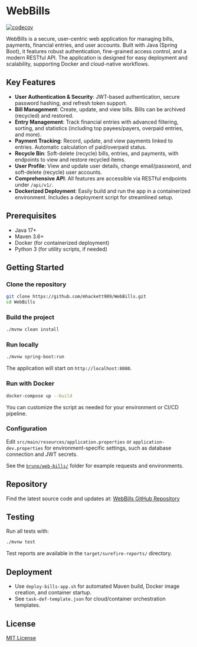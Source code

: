 # WebBills

[![codecov](https://codecov.io/gh/mhackett909/WebBills/branch/main/graph/badge.svg)](https://codecov.io/gh/mhackett909/WebBills)

WebBills is a secure, user-centric web application for managing bills, payments, financial entries, and user accounts. Built with Java (Spring Boot), it features robust authentication, fine-grained access control, and a modern RESTful API. The application is designed for easy deployment and scalability, supporting Docker and cloud-native workflows.

## Key Features

- **User Authentication & Security**: JWT-based authentication, secure password hashing, and refresh token support.
- **Bill Management**: Create, update, and view bills. Bills can be archived (recycled) and restored.
- **Entry Management**: Track financial entries with advanced filtering, sorting, and statistics (including top payees/payers, overpaid entries, and more).
- **Payment Tracking**: Record, update, and view payments linked to entries. Automatic calculation of paid/overpaid status.
- **Recycle Bin**: Soft-delete (recycle) bills, entries, and payments, with endpoints to view and restore recycled items.
- **User Profile**: View and update user details, change email/password, and soft-delete (recycle) user accounts.
- **Comprehensive API**: All features are accessible via RESTful endpoints under `/api/v1/`.
- **Dockerized Deployment**: Easily build and run the app in a containerized environment. Includes a deployment script for streamlined setup.

## Prerequisites

- Java 17+
- Maven 3.6+
- Docker (for containerized deployment)
- Python 3 (for utility scripts, if needed)

## Getting Started

### Clone the repository

```sh
git clone https://github.com/mhackett909/WebBills.git
cd WebBills
```

### Build the project

```sh
./mvnw clean install
```

### Run locally

```sh
./mvnw spring-boot:run
```

The application will start on `http://localhost:8080`.

### Run with Docker

```sh
docker-compose up --build
```

You can customize the script as needed for your environment or CI/CD pipeline.

### Configuration

Edit `src/main/resources/application.properties` or `application-dev.properties` for environment-specific settings, such as database connection and JWT secrets.

See the [`bruno/web-bills/`](bruno/web-bills/) folder for example requests and environments.

## Repository

Find the latest source code and updates at: [WebBills GitHub Repository](https://github.com/mhackett909/WebBills/)

## Testing

Run all tests with:

```sh
./mvnw test
```

Test reports are available in the `target/surefire-reports/` directory.

## Deployment

- Use `deploy-bills-app.sh` for automated Maven build, Docker image creation, and container startup.
- See `task-def-template.json` for cloud/container orchestration templates.

## License

[MIT License](LICENSE)

